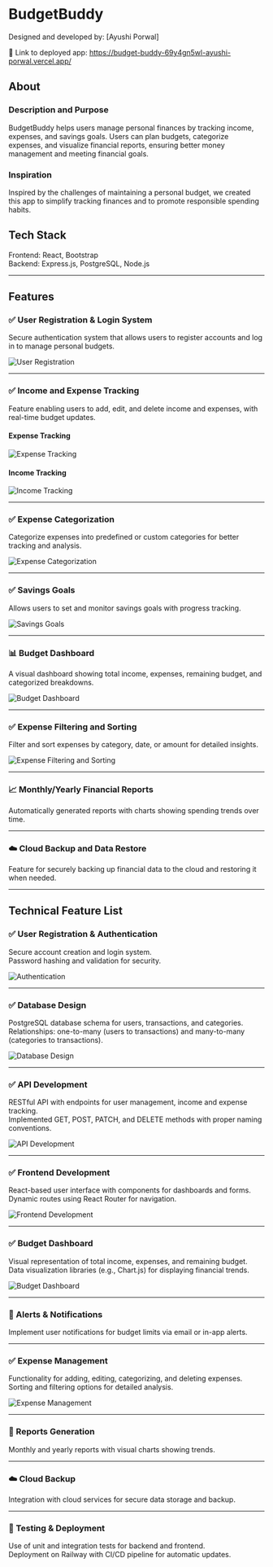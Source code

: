 # BudgetBuddy

Designed and developed by: [Ayushi Porwal]

🔗 Link to deployed app: https://budget-buddy-69y4gn5wl-ayushi-porwal.vercel.app/

## About

### Description and Purpose

BudgetBuddy helps users manage personal finances by tracking income, expenses, and savings goals. Users can plan budgets, categorize expenses, and visualize financial reports, ensuring better money management and meeting financial goals.

### Inspiration

Inspired by the challenges of maintaining a personal budget, we created this app to simplify tracking finances and to promote responsible spending habits.

## Tech Stack

Frontend: React, Bootstrap  
Backend: Express.js, PostgreSQL, Node.js

---

## Features

### ✅ User Registration & Login System
Secure authentication system that allows users to register accounts and log in to manage personal budgets.

![User Registration](https://i.imgur.com/1q884f9.gif)

---

### ✅ Income and Expense Tracking
Feature enabling users to add, edit, and delete income and expenses, with real-time budget updates.

#### Expense Tracking
![Expense Tracking](https://i.imgur.com/rOZk2i8.gif)

#### Income Tracking
![Income Tracking](https://i.imgur.com/9ZOm42f.gif)

---

### ✅ Expense Categorization
Categorize expenses into predefined or custom categories for better tracking and analysis.

![Expense Categorization](https://i.imgur.com/AmSoisZ.gif)

---

### ✅ Savings Goals
Allows users to set and monitor savings goals with progress tracking.

![Savings Goals](https://i.imgur.com/McUt9Mb.gif)

---

### 📊 Budget Dashboard
A visual dashboard showing total income, expenses, remaining budget, and categorized breakdowns.

![Budget Dashboard](https://i.imgur.com/1dnVZTT.gif)

---

### ✅ Expense Filtering and Sorting
Filter and sort expenses by category, date, or amount for detailed insights.

![Expense Filtering and Sorting](https://i.imgur.com/AmSoisZ.gif)

---

### 📈 Monthly/Yearly Financial Reports
Automatically generated reports with charts showing spending trends over time.



---

### ☁️ Cloud Backup and Data Restore
Feature for securely backing up financial data to the cloud and restoring it when needed.



---

## Technical Feature List

### ✅ User Registration & Authentication
Secure account creation and login system.  
Password hashing and validation for security.

![Authentication](https://i.imgur.com/1dnVZTT.gif)

---

### ✅ Database Design
PostgreSQL database schema for users, transactions, and categories.  
Relationships: one-to-many (users to transactions) and many-to-many (categories to transactions).

![Database Design](https://i.imgur.com/1dnVZTT.gif)

---

### ✅ API Development
RESTful API with endpoints for user management, income and expense tracking.  
Implemented GET, POST, PATCH, and DELETE methods with proper naming conventions.

![API Development](https://i.imgur.com/1dnVZTT.gif)

---

### ✅ Frontend Development
React-based user interface with components for dashboards and forms.  
Dynamic routes using React Router for navigation.

![Frontend Development](https://i.imgur.com/1dnVZTT.gif)

---

### ✅ Budget Dashboard
Visual representation of total income, expenses, and remaining budget.  
Data visualization libraries (e.g., Chart.js) for displaying financial trends.

![Budget Dashboard](https://i.imgur.com/1dnVZTT.gif)

---

### 🔔 Alerts & Notifications
Implement user notifications for budget limits via email or in-app alerts.


---

### ✅ Expense Management
Functionality for adding, editing, categorizing, and deleting expenses.  
Sorting and filtering options for detailed analysis.

![Expense Management](https://i.imgur.com/1dnVZTT.gif)

---

### 📑 Reports Generation
Monthly and yearly reports with visual charts showing trends.


---

### ☁️ Cloud Backup
Integration with cloud services for secure data storage and backup.


---

### 🧪 Testing & Deployment
Use of unit and integration tests for backend and frontend.  
Deployment on Railway with CI/CD pipeline for automatic updates.
